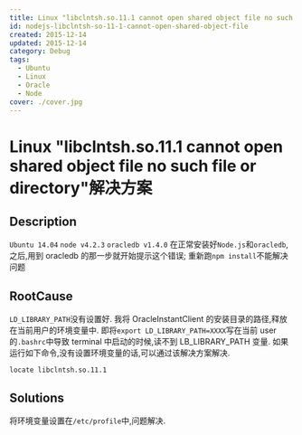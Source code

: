 ```yaml
---
title: Linux "libclntsh.so.11.1 cannot open shared object file no such file or directory"解决方案
id: nodejs-libclntsh-so-11-1-cannot-open-shared-object-file
created: 2015-12-14
updated: 2015-12-14
category: Debug
tags:
  - Ubuntu
  - Linux
  - Oracle
  - Node
cover: ./cover.jpg
---
```


# Linux "libclntsh.so.11.1 cannot open shared object file no such file or directory"解决方案

## Description

`Ubuntu 14.04` `node v4.2.3` `oracledb v1.4.0` 在正常安装好`Node.js`和`oracledb`,之后,用到 oracledb 的那一步就开始提示这个错误; 重新跑`npm install`不能解决问题

## RootCause

`LD_LIBRARY_PATH`没有设置好. 我将 OracleInstantClient 的安装目录的路径,释放在当前用户的环境变量中. 即将`export LD_LIBRARY_PATH=XXXX`写在当前 user 的`.bashrc`中导致 terminal 中启动的时候,读不到 LB_LIBRARY_PATH 变量. 如果运行如下命令,没有设置环境变量的话,可以通过该解决方案解决.

```
locate libclntsh.so.11.1
```

## Solutions

将环境变量设置在`/etc/profile`中,问题解决.
